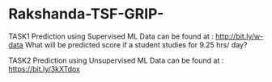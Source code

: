# Rakshanda-TSF-GRIP-

TASK1 Prediction using Supervised ML
Data can be found at : http://bit.ly/w-data
What will be predicted score if a student studies for 9.25 hrs/ day?

TASK2 Prediction using Unsupervised ML
Data can be found at : https://bit.ly/3kXTdox
